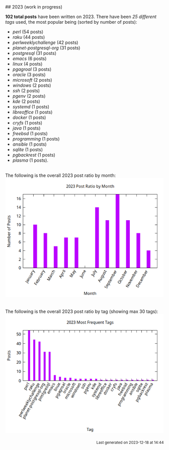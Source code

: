 <a name="2023" />
## 2023 (work in progress)

**102 total posts** have been written on 2023.
There have been *25 different tags* used, the most
popular being (sorted by number of posts):
 
- *perl* (54 posts)  
- *raku* (44 posts)  
- *perlweeklychallenge* (42 posts)  
- *planet-postgresql-org* (31 posts)  
- *postgresql* (31 posts)  
- *emacs* (6 posts)  
- *linux* (4 posts)  
- *pgagroal* (3 posts)  
- *oracle* (3 posts)  
- *microsoft* (2 posts)  
- *windows* (2 posts)  
- *ssh* (2 posts)  
- *pgenv* (2 posts)  
- *kde* (2 posts)  
- *systemd* (1 posts)  
- *libreoffice* (1 posts)  
- *docker* (1 posts)  
- *cryfs* (1 posts)  
- *java* (1 posts)  
- *freebsd* (1 posts)  
- *programming* (1 posts)  
- *ansible* (1 posts)  
- *sqlite* (1 posts)  
- *pgbackrest* (1 posts)  
- *plasma* (1 posts).<br/>
<br/>
The following is the overall 2023 post ratio by month:
<br/>
    <center>
      <img src="/images/stats/2023-months.png" alt="2023 post ratio per month" />
    </center>
<br/>

<br/>
The following is the overall 2023 post ratio by tag (showing max 30 tags):
<br/>
  <center>
    <img src="/images/stats/2023-tags.png" alt="2023 post ratio per tag" />
  </center>
<br/>

<div align="right">
<small>
Last generated on 2023-12-18 at 14:44
</small>
</div>

<br/>
